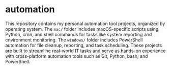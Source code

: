 # automation
This repository contains my personal automation tool projects, organized by operating system. The `mac/` folder includes macOS-specific scripts using Python, cron, and shell commands for tasks like system reporting and environment monitoring. The `windows/` folder includes PowerShell automation for file cleanup, reporting, and task scheduling. These projects are built to streamline real-world IT tasks and serve as hands-on experience with cross-platform automation tools such as Git, Python, bash, and PowerShell.

